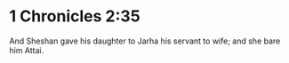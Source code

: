 # 1 Chronicles 2:35

And Sheshan gave his daughter to Jarha his servant to wife; and she bare him Attai.